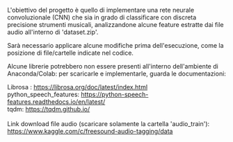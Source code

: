 L'obiettivo del progetto è quello di implementare una rete neurale convoluzionale (CNN) che sia in grado di classificare con discreta precisione strumenti musicali, 
analizzandone alcune feature estratte dai file audio all'interno di 'dataset.zip'.

Sarà necessario applicare alcune modifiche prima dell'esecuzione, come la posizione di file/cartelle indicate nel codice.

Alcune librerie potrebbero non essere presenti all'interno dell'ambiente di Anaconda/Colab: per scaricarle e implementarle, guarda le documentazioni:

Librosa : https://librosa.org/doc/latest/index.html <br>
python_speech_features: https://python-speech-features.readthedocs.io/en/latest/<br>
tqdm: https://tqdm.github.io/<br>
<br>
Link download file audio (scaricare solamente la cartella 'audio_train'): https://www.kaggle.com/c/freesound-audio-tagging/data
